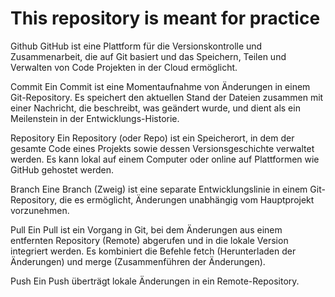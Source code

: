 # This repository is meant for practice 
Github
GitHub ist eine Plattform für die Versionskontrolle und Zusammenarbeit, die auf Git basiert und das Speichern, Teilen und Verwalten von Code Projekten in der Cloud ermöglicht.

Commit
Ein Commit ist eine Momentaufnahme von Änderungen in einem Git-Repository. Es speichert den aktuellen Stand der Dateien zusammen mit einer Nachricht, die beschreibt, was geändert wurde, und dient als ein Meilenstein in der Entwicklungs-Historie.

Repository
Ein Repository  (oder Repo) ist ein Speicherort, in dem der gesamte Code eines Projekts sowie dessen Versionsgeschichte verwaltet werden. Es kann lokal auf einem Computer oder online auf Plattformen wie GitHub gehostet werden.

 Branch 
Eine Branch (Zweig) ist eine separate Entwicklungslinie in einem Git-Repository, die es ermöglicht, Änderungen unabhängig vom Hauptprojekt vorzunehmen.

Pull 
Ein Pull ist ein Vorgang in Git, bei dem Änderungen aus einem entfernten Repository (Remote) abgerufen und in die lokale Version integriert werden. Es kombiniert die Befehle fetch (Herunterladen der Änderungen) und merge (Zusammenführen der Änderungen).

Push
Ein Push überträgt lokale Änderungen in ein Remote-Repository.
